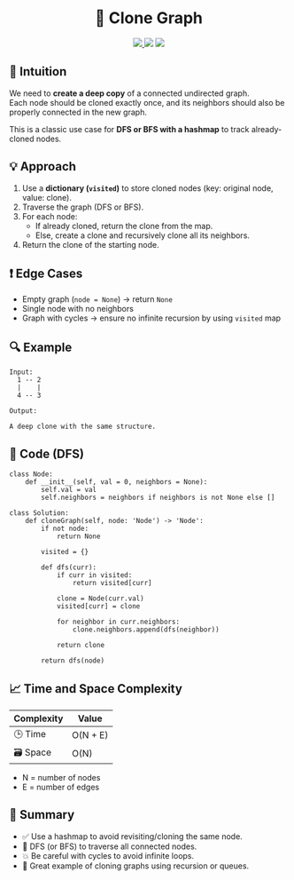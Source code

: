 <h1 align="center">🧬 Clone Graph</h1>

<p align="center">
  <a href="https://leetcode.com/problems/clone-graph/">
    <img src="https://img.shields.io/badge/LeetCode-Clone%20Graph-brightgreen?logo=leetcode&style=flat-square" />
  </a>
  <img src="https://img.shields.io/badge/Difficulty-Medium-orange?style=flat-square" />
  <img src="https://img.shields.io/badge/Category-Graph%2C%20DFS%2C%20BFS%2C%20HashMap-blueviolet?style=flat-square" />
</p>

## 🧠 Intuition

We need to **create a deep copy** of a connected undirected graph.  
Each node should be cloned exactly once, and its neighbors should also be properly connected in the new graph.

This is a classic use case for **DFS or BFS with a hashmap** to track already-cloned nodes.

## 💡 Approach

1. Use a **dictionary (`visited`)** to store cloned nodes (key: original node, value: clone).
2. Traverse the graph (DFS or BFS).
3. For each node:
   - If already cloned, return the clone from the map.
   - Else, create a clone and recursively clone all its neighbors.
4. Return the clone of the starting node.

## ❗ Edge Cases

- Empty graph (`node = None`) → return `None`  
- Single node with no neighbors  
- Graph with cycles → ensure no infinite recursion by using `visited` map

## 🔍 Example

```
Input:
  1 -- 2
  |    |
  4 -- 3

Output:

A deep clone with the same structure.
```

## 🧾 Code (DFS)

```
class Node:
    def __init__(self, val = 0, neighbors = None):
        self.val = val
        self.neighbors = neighbors if neighbors is not None else []

class Solution:
    def cloneGraph(self, node: 'Node') -> 'Node':
        if not node:
            return None

        visited = {}

        def dfs(curr):
            if curr in visited:
                return visited[curr]

            clone = Node(curr.val)
            visited[curr] = clone

            for neighbor in curr.neighbors:
                clone.neighbors.append(dfs(neighbor))

            return clone

        return dfs(node)
```

## 📈 Time and Space Complexity

| Complexity | Value |
|------------|--------|
| 🕒 Time     | O(N + E)   |
| 🗃️ Space    | O(N)   |

- N = number of nodes
- E = number of edges

## 📌 Summary

- ✅ Use a hashmap to avoid revisiting/cloning the same node.
- 🔄 DFS (or BFS) to traverse all connected nodes.
- 💥 Be careful with cycles to avoid infinite loops.
- 🔗 Great example of cloning graphs using recursion or queues.
